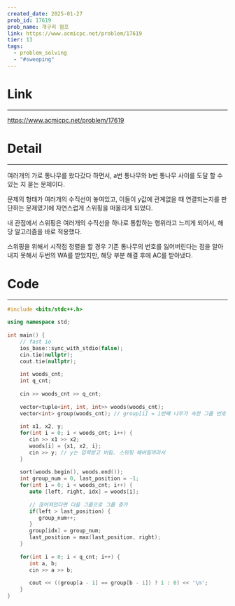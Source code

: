 ```yaml
---
created_date: 2025-01-27
prob_id: 17619
prob_name: 개구리 점프
link: https://www.acmicpc.net/problem/17619
tier: 13
tags:
  - problem_solving
  - "#sweeping"
---
```

# Link
---
https://www.acmicpc.net/problem/17619

# Detail
---
여러개의 가로 통나무를 왔다갔다 하면서, a번 통나무와 b번 통나무 사이를 도달 할 수 있는 지 묻는 문제이다.

문제의 형태가 여러개의 수직선이 놓여있고, 이들이 y값에 관계없을 때 연결되는지를 판단하는 문제였기에 자연스럽게 스위핑을 떠올리게 되었다.

내 관점에서 스위핑은 여러개의 수직선을 하나로 통합하는 행위라고 느끼게 되어서, 해당 알고리즘을 바로 적용했다.

스위핑을 위해서 시작점 정렬을 할 경우 기존 통나무의 번호를 잃어버린다는 점을 알아내지 못해서 두번의 WA를 받았지만, 해당 부분 해결 후에 AC를 받아냈다.

# Code
---
```cpp
#include <bits/stdc++.h>  
  
using namespace std;  
  
int main() {  
    // fast io  
    ios_base::sync_with_stdio(false);  
    cin.tie(nullptr);  
    cout.tie(nullptr);  
  
    int woods_cnt;  
    int q_cnt;  
  
    cin >> woods_cnt >> q_cnt;  
  
    vector<tuple<int, int, int>> woods(woods_cnt);  
    vector<int> group(woods_cnt); // group[i] = i번째 나무가 속한 그룹 번호  
  
    int x1, x2, y;  
    for(int i = 0; i < woods_cnt; i++) {  
       cin >> x1 >> x2;  
       woods[i] = {x1, x2, i};  
       cin >> y; // y는 입력받고 버림. 스위핑 해버릴꺼라서  
    }  
  
    sort(woods.begin(), woods.end());  
    int group_num = 0, last_position = -1;  
    for(int i = 0; i < woods_cnt; i++) {  
       auto [left, right, idx] = woods[i];  
  
       // 끊어져있다면 다음 그룹으로 그룹 증가  
       if(left > last_position) {  
          group_num++;  
       }  
       group[idx] = group_num;  
       last_position = max(last_position, right);  
    }  
  
    for(int i = 0; i < q_cnt; i++) {  
       int a, b;  
       cin >> a >> b;  
  
       cout << ((group[a - 1] == group[b - 1]) ? 1 : 0) << '\n';  
    }  
}
```